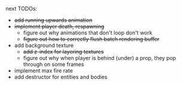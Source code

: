 next TODOs:
* ~~add running upwards animation~~
* ~~implement player death, respawning~~
   * figure out why animations that don't loop don't work
   * ~~figure out how to correctly flush batch rendering buffer~~
* add background texture
  * ~~add z-index for layering textures~~
  * figure out why when player is behind (under) a prop, they pop through on some frames
* implement max fire rate
* add destructor for entities and bodies
